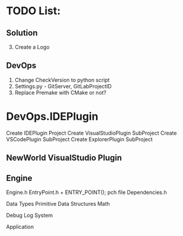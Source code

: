 # TODO List:

## Solution

3. Create a Logo

## DevOps
1. Change CheckVersion to python script
2. Settings.py - GitServer, GitLabProjectID
4. Replace Premake with CMake or not?

# DevOps.IDEPlugin
Create IDEPlugin Project
Create VisualStudioPlugin SubProject
Create VSCodePlugin SubProject
Create ExplorerPlugin SubProject

## NewWorld VisualStudio Plugin

## Engine
Engine.h
EntryPoint.h + ENTRY_POINT();
pch file
Dependencies.h

Data Types
	Primitive
	Data Structures
Math

Debug
	Log System

Application
